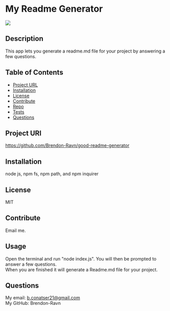 
# My Readme Generator
  ![](https://img.shields.io/badge/license-MIT-blue.svg)
## Description
  This app lets you generate a readme.md file for your project by answering a few questions.

## Table of Contents

* [Project URL](#project-url)
* [Installation](#installation)
* [License](#license)
* [Contribute](#contribute)
* [Repo](#repo-info)
* [Tests](#test)
* [Questions](#questions)

## Project URl
  https://github.com/Brendon-Ravn/good-readme-generator
  <br />
## Installation 
  node js, npm fs, npm path, and npm inquirer
  <br />
## License 
  MIT
  <br />
## Contribute
   Email me.
  <br />
## Usage
  Open the terminal and run "node index.js". You will then be prompted to answer a few questions.<br />
  When you are finished it will generate a Readme.md file for your project.
  <br />
## Questions
  My email: b.conatser21@gmail.com
  <br />
  My GitHub: Brendon-Ravn
